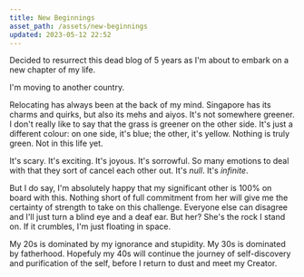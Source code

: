 ```yaml
---
title: New Beginnings
asset_path: /assets/new-beginnings
updated: 2023-05-12 22:52
---
```


Decided to resurrect this dead blog of 5 years as I'm about to embark on a new chapter of my life.

I'm moving to another country.

Relocating has always been at the back of my mind. Singapore has its charms and quirks, but also its mehs and aiyos. It's not somewhere greener. I don't really like to say that the grass is greener on the other side. It's just a different colour: on one side, it's blue; the other, it's yellow. Nothing is truly green. Not in this life yet.

It's scary. It's exciting. It's joyous. It's sorrowful. So many emotions to deal with that they sort of cancel each other out. It's *null*. It's *infinite*.

But I do say, I'm absolutely happy that my significant other is 100% on board with this. Nothing short of full commitment from her will give me the certainty of strength to take on this challenge. Everyone else can disagree and I'll just turn a blind eye and a deaf ear. But her? She's the rock I stand on. If it crumbles, I'm just floating in space.

My 20s is dominated by my ignorance and stupidity. My 30s is dominated by fatherhood. Hopefuly my 40s will continue the journey of self-discovery and purification of the self, before I return to dust and meet my Creator.
